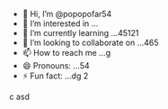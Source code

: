 - 👋 Hi, I’m @popopofar54
- 👀 I’m interested in ...
- 🌱 I’m currently learning ...45121
- 💞️ I’m looking to collaborate on ...465
- 📫 How to reach me ...g
- 😄 Pronouns: ...54
- ⚡ Fun fact: ...dg
2
<!---
popopofar/popopofar is a ✨ special ✨ repository because its `README.md` (this file) appears on your GitHub profile.
You can click the Preview link to take a look at your changes.
--->
c
asd
